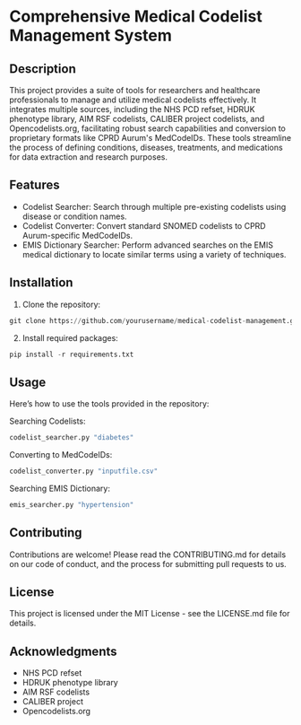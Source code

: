 # **Comprehensive Medical Codelist Management System**

## Description
This project provides a suite of tools for researchers and healthcare professionals to manage and utilize medical codelists effectively. It integrates multiple sources, including the NHS PCD refset, HDRUK phenotype library, AIM RSF codelists, CALIBER project codelists, and Opencodelists.org, facilitating robust search capabilities and conversion to proprietary formats like CPRD Aurum's MedCodeIDs. These tools streamline the process of defining conditions, diseases, treatments, and medications for data extraction and research purposes.

## Features
* Codelist Searcher: Search through multiple pre-existing codelists using disease or condition names.
* Codelist Converter: Convert standard SNOMED codelists to CPRD Aurum-specific MedCodeIDs.
* EMIS Dictionary Searcher: Perform advanced searches on the EMIS medical dictionary to locate similar terms using a variety of techniques.

## Installation

1. Clone the repository:
```python
git clone https://github.com/yourusername/medical-codelist-management.git
```

2. Install required packages:
```python
pip install -r requirements.txt
```

## Usage

Here’s how to use the tools provided in the repository:

Searching Codelists:
```python
codelist_searcher.py "diabetes"
```

Converting to MedCodeIDs:

```python
codelist_converter.py "inputfile.csv"
```

Searching EMIS Dictionary:

```python
emis_searcher.py "hypertension"
```

## Contributing
Contributions are welcome! Please read the CONTRIBUTING.md for details on our code of conduct, and the process for submitting pull requests to us.

## License
This project is licensed under the MIT License - see the LICENSE.md file for details.

## Acknowledgments
* NHS PCD refset
* HDRUK phenotype library
* AIM RSF codelists
* CALIBER project
* Opencodelists.org
